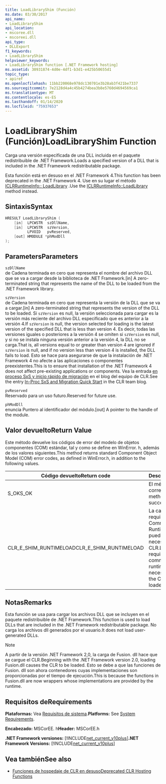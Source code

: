 ```yaml
---
title: LoadLibraryShim (Función)
ms.date: 03/30/2017
api_name:
- LoadLibraryShim
api_location:
- mscoree.dll
- mscoreei.dll
api_type:
- DLLExport
f1_keywords:
- LoadLibraryShim
helpviewer_keywords:
- LoadLibraryShim function [.NET Framework hosting]
ms.assetid: 30931874-4d0e-4df1-b3d1-e425b50655d1
topic_type:
- apiref
ms.openlocfilehash: 11bb220068e978dc130701e3b28ab3f421be7337
ms.sourcegitcommit: 7e2128d4a4c45b4274bea3b8e5760d4694569ca1
ms.translationtype: MT
ms.contentlocale: es-ES
ms.lasthandoff: 01/14/2020
ms.locfileid: "75937653"
---
```

# <a name="loadlibraryshim-function"></a><span data-ttu-id="e0581-102">LoadLibraryShim (Función)</span><span class="sxs-lookup"><span data-stu-id="e0581-102">LoadLibraryShim Function</span></span>
<span data-ttu-id="e0581-103">Carga una versión especificada de una DLL incluida en el paquete redistribuible de .NET Framework.</span><span class="sxs-lookup"><span data-stu-id="e0581-103">Loads a specified version of a DLL that is included in the .NET Framework redistributable package.</span></span>  
  
 <span data-ttu-id="e0581-104">Esta función está en desuso en el .NET Framework 4.</span><span class="sxs-lookup"><span data-stu-id="e0581-104">This function has been deprecated in the .NET Framework 4.</span></span> <span data-ttu-id="e0581-105">Use en su lugar el método [ICLRRuntimeInfo:: LoadLibrary](../../../../docs/framework/unmanaged-api/hosting/iclrruntimeinfo-loadlibrary-method.md) .</span><span class="sxs-lookup"><span data-stu-id="e0581-105">Use the [ICLRRuntimeInfo::LoadLibrary](../../../../docs/framework/unmanaged-api/hosting/iclrruntimeinfo-loadlibrary-method.md) method instead.</span></span>  
  
## <a name="syntax"></a><span data-ttu-id="e0581-106">Sintaxis</span><span class="sxs-lookup"><span data-stu-id="e0581-106">Syntax</span></span>  
  
```cpp  
HRESULT LoadLibraryShim (  
    [in]  LPCWSTR  szDllName,  
    [in]  LPCWSTR  szVersion,  
          LPVOID   pvReserved,  
    [out] HMODULE *phModDll  
);  
```  
  
## <a name="parameters"></a><span data-ttu-id="e0581-107">Parameters</span><span class="sxs-lookup"><span data-stu-id="e0581-107">Parameters</span></span>  
 `szDllName`  
 <span data-ttu-id="e0581-108">de Cadena terminada en cero que representa el nombre del archivo DLL que se va a cargar desde la biblioteca de .NET Framework.</span><span class="sxs-lookup"><span data-stu-id="e0581-108">[in] A zero-terminated string that represents the name of the DLL to be loaded from the .NET Framework library.</span></span>  
  
 `szVersion`  
 <span data-ttu-id="e0581-109">de Cadena terminada en cero que representa la versión de la DLL que se va a cargar.</span><span class="sxs-lookup"><span data-stu-id="e0581-109">[in] A zero-terminated string that represents the version of the DLL to be loaded.</span></span> <span data-ttu-id="e0581-110">Si `szVersion` es null, la versión seleccionada para cargar es la versión más reciente del archivo DLL especificado que es anterior a la versión 4.</span><span class="sxs-lookup"><span data-stu-id="e0581-110">If `szVersion` is null, the version selected for loading is the latest version of the specified DLL that is less than version 4.</span></span> <span data-ttu-id="e0581-111">Es decir, todas las versiones iguales o posteriores a la versión 4 se omiten si `szVersion` es null, y si no se instala ninguna versión anterior a la versión 4, la DLL no se carga.</span><span class="sxs-lookup"><span data-stu-id="e0581-111">That is, all versions equal to or greater than version 4 are ignored if `szVersion` is null, and if no version less than version 4 is installed, the DLL fails to load.</span></span> <span data-ttu-id="e0581-112">Esto se hace para asegurarse de que la instalación de .NET Framework 4 no afecte a las aplicaciones o componentes preexistentes.</span><span class="sxs-lookup"><span data-stu-id="e0581-112">This is to ensure that installation of the .NET Framework 4 does not affect pre-existing applications or components.</span></span> <span data-ttu-id="e0581-113">Vea la entrada [en proceso SxS y inicio rápido de migración](https://devblogs.microsoft.com/dotnet/in-proc-sxs-and-migration-quick-start/) en el blog del equipo de CLR.</span><span class="sxs-lookup"><span data-stu-id="e0581-113">See the entry [In-Proc SxS and Migration Quick Start](https://devblogs.microsoft.com/dotnet/in-proc-sxs-and-migration-quick-start/) in the CLR team blog.</span></span>  
  
 `pvReserved`  
 <span data-ttu-id="e0581-114">Reservado para un uso futuro.</span><span class="sxs-lookup"><span data-stu-id="e0581-114">Reserved for future use.</span></span>  
  
 `phModDll`  
 <span data-ttu-id="e0581-115">enuncia Puntero al identificador del módulo.</span><span class="sxs-lookup"><span data-stu-id="e0581-115">[out] A pointer to the handle of the module.</span></span>  
  
## <a name="return-value"></a><span data-ttu-id="e0581-116">Valor devuelto</span><span class="sxs-lookup"><span data-stu-id="e0581-116">Return Value</span></span>  
 <span data-ttu-id="e0581-117">Este método devuelve los códigos de error del modelo de objetos componentes (COM) estándar, tal y como se define en WinError. h, además de los valores siguientes.</span><span class="sxs-lookup"><span data-stu-id="e0581-117">This method returns standard Component Object Model (COM) error codes, as defined in WinError.h, in addition to the following values.</span></span>  
  
|<span data-ttu-id="e0581-118">Código devuelto</span><span class="sxs-lookup"><span data-stu-id="e0581-118">Return code</span></span>|<span data-ttu-id="e0581-119">Descripción</span><span class="sxs-lookup"><span data-stu-id="e0581-119">Description</span></span>|  
|-----------------|-----------------|  
|<span data-ttu-id="e0581-120">S_OK</span><span class="sxs-lookup"><span data-stu-id="e0581-120">S_OK</span></span>|<span data-ttu-id="e0581-121">El método se completó correctamente.</span><span class="sxs-lookup"><span data-stu-id="e0581-121">The method completed successfully.</span></span>|  
|<span data-ttu-id="e0581-122">CLR_E_SHIM_RUNTIMELOAD</span><span class="sxs-lookup"><span data-stu-id="e0581-122">CLR_E_SHIM_RUNTIMELOAD</span></span>|<span data-ttu-id="e0581-123">La carga de `szDllName` requiere cargar el Common Language Runtime (CLR) y no se puede cargar la versión necesaria de CLR.</span><span class="sxs-lookup"><span data-stu-id="e0581-123">Loading `szDllName` requires loading the common language runtime (CLR), and the necessary version of the CLR cannot be loaded.</span></span>|  
  
## <a name="remarks"></a><span data-ttu-id="e0581-124">Notas</span><span class="sxs-lookup"><span data-stu-id="e0581-124">Remarks</span></span>  
 <span data-ttu-id="e0581-125">Esta función se usa para cargar los archivos DLL que se incluyen en el paquete redistribuible de .NET Framework.</span><span class="sxs-lookup"><span data-stu-id="e0581-125">This function is used to load DLLs that are included in the .NET Framework redistributable package.</span></span> <span data-ttu-id="e0581-126">No carga los archivos dll generados por el usuario.</span><span class="sxs-lookup"><span data-stu-id="e0581-126">It does not load user-generated DLLs.</span></span>  
  
> [!NOTE]
> <span data-ttu-id="e0581-127">A partir de la versión .NET Framework 2,0, la carga de Fusion. dll hace que se cargue el CLR.</span><span class="sxs-lookup"><span data-stu-id="e0581-127">Beginning with the .NET Framework version 2.0, loading Fusion.dll causes the CLR to be loaded.</span></span> <span data-ttu-id="e0581-128">Esto se debe a que las funciones de Fusion. dll son ahora contenedores cuyas implementaciones son proporcionadas por el tiempo de ejecución.</span><span class="sxs-lookup"><span data-stu-id="e0581-128">This is because the functions in Fusion.dll are now wrappers whose implementations are provided by the runtime.</span></span>  
  
## <a name="requirements"></a><span data-ttu-id="e0581-129">Requisitos de</span><span class="sxs-lookup"><span data-stu-id="e0581-129">Requirements</span></span>  
 <span data-ttu-id="e0581-130">**Plataformas:** Vea [Requisitos de sistema](../../../../docs/framework/get-started/system-requirements.md).</span><span class="sxs-lookup"><span data-stu-id="e0581-130">**Platforms:** See [System Requirements](../../../../docs/framework/get-started/system-requirements.md).</span></span>  
  
 <span data-ttu-id="e0581-131">**Encabezado:** MSCorEE. h</span><span class="sxs-lookup"><span data-stu-id="e0581-131">**Header:** MSCorEE.h</span></span>  
  
 <span data-ttu-id="e0581-132">**.NET Framework versiones:** [!INCLUDE[net_current_v10plus](../../../../includes/net-current-v10plus-md.md)]</span><span class="sxs-lookup"><span data-stu-id="e0581-132">**.NET Framework Versions:** [!INCLUDE[net_current_v10plus](../../../../includes/net-current-v10plus-md.md)]</span></span>  
  
## <a name="see-also"></a><span data-ttu-id="e0581-133">Vea también</span><span class="sxs-lookup"><span data-stu-id="e0581-133">See also</span></span>

- [<span data-ttu-id="e0581-134">Funciones de hospedaje de CLR en desuso</span><span class="sxs-lookup"><span data-stu-id="e0581-134">Deprecated CLR Hosting Functions</span></span>](../../../../docs/framework/unmanaged-api/hosting/deprecated-clr-hosting-functions.md)
